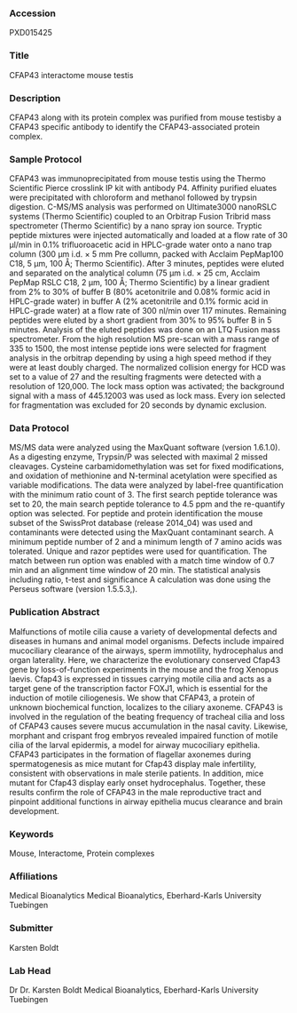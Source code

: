 ### Accession
PXD015425

### Title
CFAP43 interactome mouse testis

### Description
CFAP43 along with its protein complex was purified from mouse testisby a CFAP43 specific antibody to identify the CFAP43-associated protein complex.

### Sample Protocol
CFAP43 was immunoprecipitated from mouse testis using the Thermo Scientific Pierce crosslink IP kit with antibody P4. Affinity purified eluates were precipitated with chloroform and methanol followed by trypsin digestion. C-MS/MS analysis was performed on Ultimate3000 nanoRSLC systems (Thermo Scientific) coupled to an Orbitrap Fusion Tribrid mass spectrometer (Thermo Scientific) by a nano spray ion source. Tryptic peptide mixtures were injected automatically and loaded at a flow rate of 30 μl/min in 0.1% trifluoroacetic acid in HPLC-grade water onto a nano trap column (300 μm i.d. × 5 mm Pre collumn, packed with Acclaim PepMap100 C18, 5 μm, 100 Å; Thermo Scientific). After 3 minutes, peptides were eluted and separated on the analytical column (75 μm i.d. × 25 cm, Acclaim PepMap RSLC C18, 2 μm, 100 Å; Thermo Scientific) by a linear gradient from 2% to 30% of buffer B (80% acetonitrile and 0.08% formic acid in HPLC-grade water) in buffer A (2% acetonitrile and 0.1% formic acid in HPLC-grade water) at a flow rate of 300 nl/min over 117 minutes. Remaining peptides were eluted by a short gradient from 30% to 95% buffer B in 5 minutes. Analysis of the eluted peptides was done on an LTQ Fusion mass spectrometer. From the high resolution MS pre-scan with a mass range of 335 to 1500, the most intense peptide ions were selected for fragment analysis in the orbitrap depending by using a high speed method if they were at least doubly charged. The normalized collision energy for HCD was set to a value of 27 and the resulting fragments were detected with a resolution of 120,000. The lock mass option was activated; the background signal with a mass of 445.12003 was used as lock mass. Every ion selected for fragmentation was excluded for 20 seconds by dynamic exclusion.

### Data Protocol
MS/MS data were analyzed using the MaxQuant software (version 1.6.1.0). As a digesting enzyme, Trypsin/P was selected with maximal 2 missed cleavages. Cysteine carbamidomethylation was set for fixed modifications, and oxidation of methionine and N-terminal acetylation were specified as variable modifications. The data were analyzed by label-free quantification with the minimum ratio count of 3. The first search peptide tolerance was set to 20, the main search peptide tolerance to 4.5 ppm and the re-quantify option was selected. For peptide and protein identification the mouse subset of the SwissProt database (release 2014_04) was used and contaminants were detected using the MaxQuant contaminant search. A minimum peptide number of 2 and a minimum length of 7 amino acids was tolerated. Unique and razor peptides were used for quantification. The match between run option was enabled with a match time window of 0.7 min and an alignment time window of 20 min. The statistical analysis including ratio, t-test and significance A calculation was done using the Perseus software (version 1.5.5.3,).

### Publication Abstract
Malfunctions of motile cilia cause a variety of developmental defects and diseases in humans and animal model organisms. Defects include impaired mucociliary clearance of the airways, sperm immotility, hydrocephalus and organ laterality. Here, we characterize the evolutionary conserved Cfap43 gene by loss-of-function experiments in the mouse and the frog Xenopus laevis. Cfap43 is expressed in tissues carrying motile cilia and acts as a target gene of the transcription factor FOXJ1, which is essential for the induction of motile ciliogenesis. We show that CFAP43, a protein of unknown biochemical function, localizes to the ciliary axoneme. CFAP43 is involved in the regulation of the beating frequency of tracheal cilia and loss of CFAP43 causes severe mucus accumulation in the nasal cavity. Likewise, morphant and crispant frog embryos revealed impaired function of motile cilia of the larval epidermis, a model for airway mucociliary epithelia. CFAP43 participates in the formation of flagellar axonemes during spermatogenesis as mice mutant for Cfap43 display male infertility, consistent with observations in male sterile patients. In addition, mice mutant for Cfap43 display early onset hydrocephalus. Together, these results confirm the role of CFAP43 in the male reproductive tract and pinpoint additional functions in airway epithelia mucus clearance and brain development.

### Keywords
Mouse, Interactome, Protein complexes

### Affiliations
Medical Bioanalytics
Medical Bioanalytics, Eberhard-Karls University Tuebingen

### Submitter
Karsten Boldt

### Lab Head
Dr Dr. Karsten Boldt
Medical Bioanalytics, Eberhard-Karls University Tuebingen


